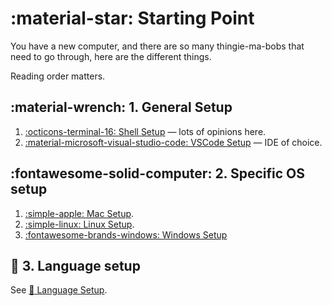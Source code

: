 # :material-star: Starting Point

You have a new computer, and there are so many thingie-ma-bobs that need to go through, here are the different things.

Reading order matters.

## :material-wrench: 1. General Setup

1. [:octicons-terminal-16: Shell Setup](./general/shell-setup.md) — lots of opinions here. 
2. [:material-microsoft-visual-studio-code: VSCode Setup](./general/vscode-setup.md) — IDE of choice.

## :fontawesome-solid-computer: 2. Specific OS setup

1. [:simple-apple: Mac Setup](./os/mac/index.md).
3. [:simple-linux: Linux Setup](./os/linux/index.md).
2. [:fontawesome-brands-windows: Windows Setup](./os/.windows/index.md)

## :speech_balloon: 3. Language setup

See [:speech_balloon: Language Setup](languages/index.md).